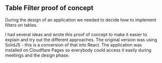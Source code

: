 Table Filter proof of concept
--

During the design of an application we needed to decide how to implement filters on tables.

I had several ideas and wrote this proof of concept to make it easier to explain and try out the different approaches.
The original version was using SolidJS - this is a
conversion of that into React. The application was installed on Cloudflare Pages so everybody could access it easily
during meetings and the design phase.